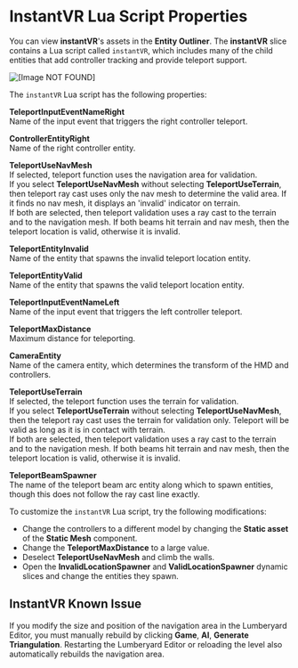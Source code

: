 # InstantVR Lua Script Properties<a name="virtual-reality-instant-vr-lua"></a>

You can view **instantVR**'s assets in the **Entity Outliner**\. The **instantVR** slice contains a Lua script called `instantVR`, which includes many of the child entities that add controller tracking and provide teleport support\.

![\[Image NOT FOUND\]](http://docs.aws.amazon.com/lumberyard/latest/userguide/images/virtual-reality-instant-vr-outliner.png)

The `instantVR` Lua script has the following properties:

**TeleportInputEventNameRight**  
Name of the input event that triggers the right controller teleport\.

**ControllerEntityRight**  
Name of the right controller entity\.

**TeleportUseNavMesh**  
If selected, teleport function uses the navigation area for validation\.  
If you select **TeleportUseNavMesh** without selecting **TeleportUseTerrain**, then teleport ray cast uses only the nav mesh to determine the valid area\. If it finds no nav mesh, it displays an 'invalid' indicator on terrain\.  
If both are selected, then teleport validation uses a ray cast to the terrain and to the navigation mesh\. If both beams hit terrain and nav mesh, then the teleport location is valid, otherwise it is invalid\.

**TeleportEntityInvalid**  
Name of the entity that spawns the invalid teleport location entity\.

**TeleportEntityValid**  
Name of the entity that spawns the valid teleport location entity\.

**TeleportInputEventNameLeft**  
Name of the input event that triggers the left controller teleport\.

**TeleportMaxDistance**  
Maximum distance for teleporting\.

**CameraEntity**  
Name of the camera entity, which determines the transform of the HMD and controllers\.

**TeleportUseTerrain**  
If selected, the teleport function uses the terrain for validation\.  
If you select **TeleportUseTerrain** without selecting **TeleportUseNavMesh**, then the teleport ray cast uses the terrain for validation only\. Teleport will be valid as long as it is in contact with terrain\.  
If both are selected, then teleport validation uses a ray cast to the terrain and to the navigation mesh\. If both beams hit terrain and nav mesh, then the teleport location is valid, otherwise it is invalid\.

**TeleportBeamSpawner**  
The name of the teleport beam arc entity along which to spawn entities, though this does not follow the ray cast line exactly\.

To customize the `instantVR` Lua script, try the following modifications:
+ Change the controllers to a different model by changing the **Static asset** of the **Static Mesh** component\.
+ Change the **TeleportMaxDistance** to a large value\.
+ Deselect **TeleportUseNavMesh** and climb the walls\.
+ Open the **InvalidLocationSpawner** and **ValidLocationSpawner** dynamic slices and change the entities they spawn\.

## InstantVR Known Issue<a name="virtual-reality-instant-vr-knownissues"></a>

If you modify the size and position of the navigation area in the Lumberyard Editor, you must manually rebuild by clicking **Game**, **AI**, **Generate Triangulation**\. Restarting the Lumberyard Editor or reloading the level also automatically rebuilds the navigation area\.